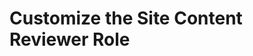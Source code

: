 # Customize the Site Content Reviewer Role
<!-- 
<div class="ahead">
<h4>Exercise Goals</h4>
<ul>
    <li>Modify the <i>Default Site Content Reviewer</i> role to include the following:</li>
    <ul>
        <li>Edit and View permissions for Web Content</li>
        <li>Edit and View permissions for Blogs</li>
    </ul>
</ul>
</div>

## Go to the Site Roles Tab in the Roles Section of the Control Panel

1. **Sign in** to Liferay if you're not already logged in.
    * If you followed along with Module 2, you will need to sign out as Jason Murray and sign in as your administrative User.
2. **Open** the _Menu_.
3. **Go to** the _`Control Panel → User → Roles`_.
4. **Click** the _Site Roles_ tab.

<img src="../images/site-roles-tab.png" style="max-height: 100%">

## Add Web Content Editing and View Permissions

1. **Click** on the _Site Content Reviewer_ Role.  
2. **Click** the _Define Permissions_ tab.  
3. **Open** the _Site Administration_ drop-down.
4. **Open** the _Content & Data_ drop-down.
5. **Click** the _Web Content_ option.
6. **Check** _Update_ under _Web Content Article_.
7. **Check** _View_ under _Web Content Article_.
8. **Click** _Save_.

<img src="../images/web-content-permissions.png" style="max-width: 65%">

## Add Blog Editing and View Permissions

1. **Open** the _Site Administration_ drop-down.
2. **Open** the _Content & Data_ drop-down.
3. **Click** the _Blogs_ option.
4. **Check** _Update_ under _Blogs Entry_.
5. **Check** _View_ under _Blogs Entry_.
6. **Click** _Save_.

<img src="../images/blog-permissions.png" style="max-width: 80%">

---

## Bonus Exercises:

1. Create a new User in _Users and Organizations_ and make them a member of the main site.
2. Grant the new User the _Site Content Reviewer_ role.
3. Go to the main Site _Configuration_ section and turn workflow on for Web Content.
4. Create a new Web Content Article in the main site as the Admin User.
5. Log in as the new User to check for a notification from the workflow.
6. Assign it to yourself and edit the Web Content. -->
